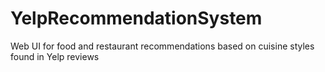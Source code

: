 # YelpRecommendationSystem
Web UI for food and restaurant recommendations based on cuisine styles found in Yelp reviews

